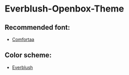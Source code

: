 # Everblush-Openbox-Theme
## Recommended font:
- [Comfortaa](https://fonts.google.com/specimen/Comfortaa)
## Color scheme:
- [Everblush](https://github.com/Everblush/gtk)
